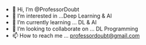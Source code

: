 - 👋 Hi, I’m @ProfessorDoubt
- 👀 I’m interested in ...Deep Learning & AI 
- 🌱 I’m currently learning ... DL & AI
- 💞️ I’m looking to collaborate on ... DL Programming
- 📫 How to reach me ... professordoubt@gmail.com

<!---
ProfessorDoubt/ProfessorDoubt is a ✨ special ✨ repository because its `README.md` (this file) appears on your GitHub profile.
You can click the Preview link to take a look at your changes.
--->
